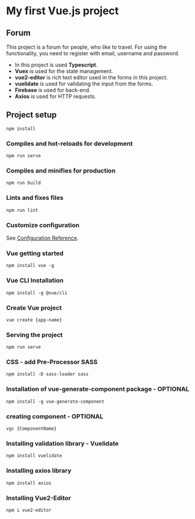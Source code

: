 # My first Vue.js project

## Forum
This project is a forum for people, who like to travel. For using the functionality, you need to register with email, username and password.

* In this project is used **Typescript**.
* **Vuex** is used for the state management.
* **vue2-editor** is rich text editor used in the forms in this project. 
* **vuelidate** is used for validating the input from the forms.
* **Firebase** is used for back-end.
* **Axios** is used for HTTP requests.

## Project setup
```
npm install
```

### Compiles and hot-reloads for development
```
npm run serve
```

### Compiles and minifies for production
```
npm run build
```

### Lints and fixes files
```
npm run lint
```

### Customize configuration
See [Configuration Reference](https://cli.vuejs.org/config/).

### Vue getting started
```
npm install vue -g
```

### Vue CLI Installation
```
npm install -g @vue/cli
```

### Create Vue project
```
vue create {app-name}
```

### Serving the project
```
npm run serve
```

### CSS - add Pre-Processor SASS
```
npm install -D sass-loader sass
```

### Installation of vue-generate-component package - OPTIONAL
```
npm install -g vue-generate-component
```

### creating component - OPTIONAL
```
vgc {ComponentName}
```

### Installing validation library - Vuelidate
```
npm install vuelidate
```

### Installing axios library
```
npm install axios
```

### Installing Vue2-Editor
```
npm i vue2-editor
```